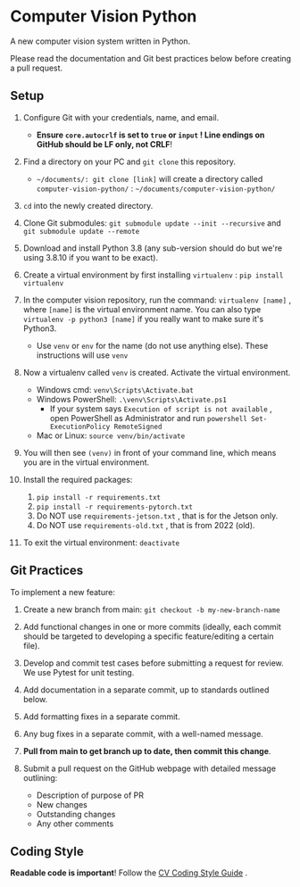 # Computer Vision Python

A new computer vision system written in Python.

Please read the documentation and Git best practices below before creating a pull request.

## Setup

1. Configure Git with your credentials, name, and email.

    - **Ensure `core.autocrlf` is set to `true` or `input` ! Line endings on GitHub should be LF only, not CRLF**!

1. Find a directory on your PC and `git clone` this repository.

    - `~/documents/: git clone [link]` will create a directory called `computer-vision-python/` : `~/documents/computer-vision-python/`

1. `cd` into the newly created directory.

1. Clone Git submodules: `git submodule update --init --recursive` and `git submodule update --remote`

1. Download and install Python 3.8 (any sub-version should do but we're using 3.8.10 if you want to be exact).

1. Create a virtual environment by first installing `virtualenv` : `pip install virtualenv`

1. In the computer vision repository, run the command: `virtualenv [name]` , where `[name]` is the virtual environment name. You can also type `virtualenv -p python3 [name]` if you really want to make sure it's Python3.

    - Use `venv` or `env` for the name (do not use anything else). These instructions will use `venv`

1. Now a virtualenv called `venv` is created. Activate the virtual environment.

    * Windows cmd: `venv\Scripts\Activate.bat`
    * Windows PowerShell: `.\venv\Scripts\Activate.ps1`
        * If your system says `Execution of script is not available` , open PowerShell as Administrator and run `powershell Set-ExecutionPolicy RemoteSigned`
    * Mac or Linux: `source venv/bin/activate`

1. You will then see `(venv)` in front of your command line, which means you are in the virtual environment.

1. Install the required packages:

    1. `pip install -r requirements.txt`
    1. `pip install -r requirements-pytorch.txt`
    1. Do NOT use `requirements-jetson.txt` , that is for the Jetson only.
    1. Do NOT use `requirements-old.txt` , that is from 2022 (old).

1. To exit the virtual environment: `deactivate`

## Git Practices

To implement a new feature:

1. Create a new branch from main: `git checkout -b my-new-branch-name`

1. Add functional changes in one or more commits (ideally, each commit should be targeted to developing a specific feature/editing a certain file).

1. Develop and commit test cases before submitting a request for review. We use Pytest for unit testing.

1. Add documentation in a separate commit, up to standards outlined below.

1. Add formatting fixes in a separate commit.

1. Any bug fixes in a separate commit, with a well-named message.

1. **Pull from main to get branch up to date, then commit this change**.

1. Submit a pull request on the GitHub webpage with detailed message outlining:

    * Description of purpose of PR
    * New changes
    * Outstanding changes
    * Any other comments

## Coding Style

**Readable code is important**! Follow the [CV Coding Style Guide](STYLE.md) .
